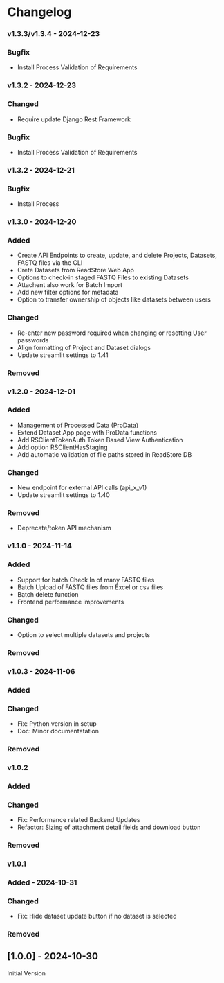 # Changelog

### v1.3.3/v1.3.4 - 2024-12-23

### Bugfix
- Install Process Validation of Requirements

### v1.3.2 - 2024-12-23

### Changed
- Require update Django Rest Framework

### Bugfix
- Install Process Validation of Requirements

### v1.3.2 - 2024-12-21

### Bugfix
- Install Process

### v1.3.0 - 2024-12-20

### Added

- Create API Endpoints to create, update, and delete Projects, Datasets, FASTQ files via the CLI
- Crete Datasets from ReadStore Web App
- Options to check-in staged FASTQ Files to existing Datasets
- Attachent also work for Batch Import 
- Add new filter options for metadata
- Option to transfer ownership of objects like datasets between users

### Changed
- Re-enter new password required when changing or resetting User passwords
- Align formatting of Project and Dataset dialogs
- Update streamlit settings to 1.41

### Removed

### v1.2.0 - 2024-12-01

### Added

- Management of Processed Data (ProData)
- Extend Dataset App page with ProData functions
- Add RSClientTokenAuth Token Based View Authentication
- Add option RSClientHasStaging
- Add automatic validation of file paths stored in ReadStore DB

### Changed

- New endpoint for external API calls (api_x_v1)
- Update streamlit settings to 1.40

### Removed
- Deprecate/token API mechanism

### v1.1.0 - 2024-11-14

### Added

- Support for batch Check In of many FASTQ files
- Batch Upload of FASTQ files from Excel or csv files
- Batch delete function
- Frontend performance improvements

### Changed

- Option to select multiple datasets and projects

### Removed

### v1.0.3  - 2024-11-06

### Added

### Changed

- Fix: Python version in setup
- Doc: Minor documentatation

### Removed

### v1.0.2

### Added

### Changed

- Fix: Performance related Backend Updates
- Refactor: Sizing of attachment detail fields and download button

### Removed


### v1.0.1

### Added - 2024-10-31

### Changed

- Fix: Hide dataset update button if no dataset is selected

### Removed

## [1.0.0] - 2024-10-30

Initial Version